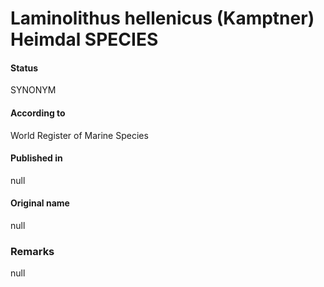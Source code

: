 Laminolithus hellenicus (Kamptner) Heimdal SPECIES
=======

#### Status
SYNONYM

#### According to
World Register of Marine Species

#### Published in
null

#### Original name
null

### Remarks
null
